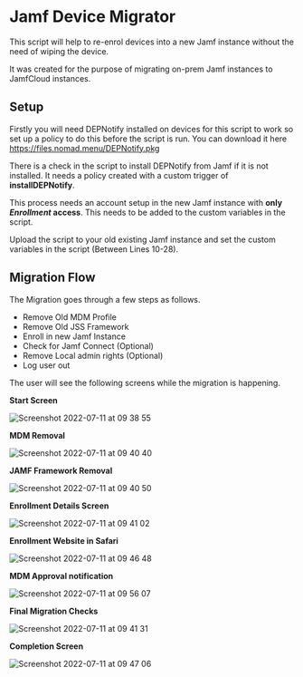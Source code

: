 # Jamf Device Migrator

This script will help to re-enrol devices into a new Jamf instance without the need of wiping the device.

It was created for the purpose of migrating on-prem Jamf instances to JamfCloud instances.

## Setup

Firstly you will need DEPNotify installed on devices for this script to work so set up a policy to do this before the script is run. You can download it here https://files.nomad.menu/DEPNotify.pkg

There is a check in the script to install DEPNotify from Jamf if it is not installed. It needs a policy created with a custom trigger of **installDEPNotify**.
	
This process needs an account setup in the new Jamf instance with **only _Enrollment_ access**. This needs to be added to the custom variables in the script.

Upload the script to your old existing Jamf instance and set the custom variables in the script (Between Lines 10-28).

## Migration Flow

The Migration goes through a few steps as follows.

- Remove Old MDM Profile
- Remove Old JSS Framework
- Enroll in new Jamf Instance
- Check for Jamf Connect (Optional)
- Remove Local admin rights (Optional)
- Log user out
  
The user will see the following screens while the migration is happening.

**Start Screen**

![Screenshot 2022-07-11 at 09 38 55](https://user-images.githubusercontent.com/89595349/178234574-6188efce-45bc-4df8-9bec-0fcb6d61fc76.png)

**MDM Removal**

![Screenshot 2022-07-11 at 09 40 40](https://user-images.githubusercontent.com/89595349/178234636-5f8f1ffe-64b6-4323-a0fe-628ee91cbd25.png)

**JAMF Framework Removal**

![Screenshot 2022-07-11 at 09 40 50](https://user-images.githubusercontent.com/89595349/178234679-f820c14a-8864-4570-a82c-4486ab20be05.png)

**Enrollment Details Screen**

![Screenshot 2022-07-11 at 09 41 02](https://user-images.githubusercontent.com/89595349/178234724-bd15c8ad-8260-4053-9241-9d8543c466ec.png)

**Enrollment Website in Safari**

![Screenshot 2022-07-11 at 09 46 48](https://user-images.githubusercontent.com/89595349/178235062-06d4418a-98a9-4880-8f75-f9e196273c78.png)

**MDM Approval notification**

![Screenshot 2022-07-11 at 09 56 07](https://user-images.githubusercontent.com/89595349/178235097-8eed6b93-ddcc-4036-8c19-8d4e0f6cf20c.png)

**Final Migration Checks**

![Screenshot 2022-07-11 at 09 41 31](https://user-images.githubusercontent.com/89595349/178237839-bf885ead-0125-4224-a2f6-f815151d3777.png)

**Completion Screen**

![Screenshot 2022-07-11 at 09 47 06](https://user-images.githubusercontent.com/89595349/178235179-cb486e37-0d94-4567-9fc5-152049dbb40a.png)




